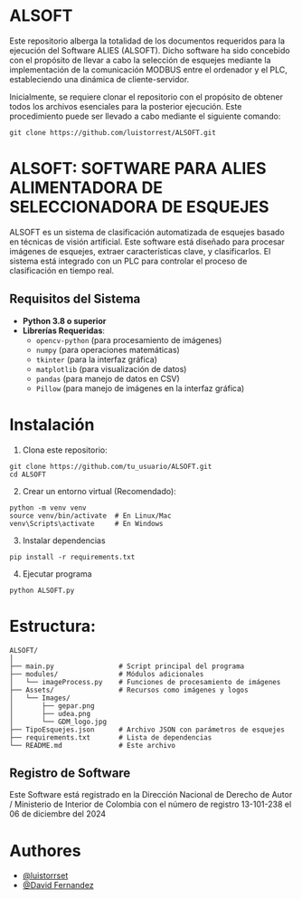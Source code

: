 # ALSOFT

Este repositorio alberga la totalidad de los documentos requeridos para la ejecución del Software ALIES (ALSOFT). Dicho software ha sido concebido con el propósito de llevar a cabo la selección de esquejes mediante la implementación de la comunicación MODBUS entre el ordenador y el PLC, estableciendo una dinámica de cliente-servidor.

Inicialmente, se requiere clonar el repositorio con el propósito de obtener todos los archivos esenciales para la posterior ejecución. Este procedimiento puede ser llevado a cabo mediante el siguiente comando:

`git clone https://github.com/luistorrest/ALSOFT.git`

# ALSOFT: SOFTWARE PARA ALIES ALIMENTADORA DE SELECCIONADORA DE ESQUEJES

ALSOFT es un sistema de clasificación automatizada de esquejes basado en técnicas de visión artificial. Este software está diseñado para procesar imágenes de esquejes, extraer características clave, y clasificarlos. El sistema está integrado con un PLC para controlar el proceso de clasificación en tiempo real.

## Requisitos del Sistema

- **Python 3.8 o superior**
- **Librerías Requeridas**:
  - `opencv-python` (para procesamiento de imágenes)
  - `numpy` (para operaciones matemáticas)
  - `tkinter` (para la interfaz gráfica)
  - `matplotlib` (para visualización de datos)
  - `pandas` (para manejo de datos en CSV)
  - `Pillow` (para manejo de imágenes en la interfaz gráfica)
# Instalación

1. Clona este repositorio:
```
git clone https://github.com/tu_usuario/ALSOFT.git
cd ALSOFT
```
2. Crear un entorno virtual (Recomendado):
```
python -m venv venv
source venv/bin/activate  # En Linux/Mac
venv\Scripts\activate     # En Windows
```
3. Instalar dependencias
```
pip install -r requirements.txt
```
4. Ejecutar programa
 ```
python ALSOFT.py
 ```   

# Estructura:
```  
ALSOFT/
│
├── main.py                # Script principal del programa
├── modules/               # Módulos adicionales
│   └── imageProcess.py    # Funciones de procesamiento de imágenes
├── Assets/                # Recursos como imágenes y logos
│   └── Images/
│       ├── gepar.png
│       ├── udea.png
│       └── GDM_logo.jpg
├── TipoEsquejes.json      # Archivo JSON con parámetros de esquejes
├── requirements.txt       # Lista de dependencias
└── README.md              # Este archivo
```  

## Registro de Software
Este Software está registrado en la Dirección Nacional de Derecho de Autor / Ministerio de Interior de Colombia con el número de registro 13-101-238 el 06 de diciembre del 2024
# Authores

- [@luistorrset](https://www.linkedin.com/in/luisftorrest/)
- [@David Fernandez ]()


